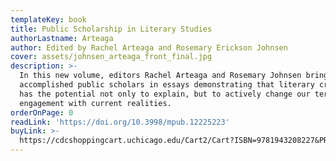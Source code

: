 ```yaml
---
templateKey: book
title: Public Scholarship in Literary Studies
authorLastname: Arteaga
author: Edited by Rachel Arteaga and Rosemary Erickson Johnsen
cover: assets/johnsen_arteaga_front_final.jpg
description: >-
  In this new volume, editors Rachel Arteaga and Rosemary Johnsen bring together
  accomplished public scholars in essays demonstrating that literary criticism
  has the potential not only to explain, but to actively change our terms of
  engagement with current realities.
orderOnPage: 0
readLink: 'https://doi.org/10.3998/mpub.12225223'
buyLink: >-
  https://cdcshoppingcart.uchicago.edu/Cart2/Cart?ISBN=9781943208227&PRESS=amherst
---
```

